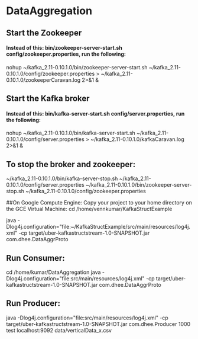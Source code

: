 # DataAggregation


## Start the Zookeeper
#### Instead of this: bin/zookeeper-server-start.sh config/zookeeper.properties, run the following:
nohup ~/kafka_2.11-0.10.1.0/bin/zookeeper-server-start.sh ~/kafka_2.11-0.10.1.0/config/zookeeper.properties > ~/kafka_2.11-0.10.1.0/zookeeperCaravan.log 2>&1 &


## Start the Kafka broker
#### Instead of this:  bin/kafka-server-start.sh config/server.properties, run the following:
nohup ~/kafka_2.11-0.10.1.0/bin/kafka-server-start.sh ~/kafka_2.11-0.10.1.0/config/server.properties > ~/kafka_2.11-0.10.1.0/kafkaCaravan.log 2>&1 &


## To stop the broker and zookeeper:
~/kafka_2.11-0.10.1.0/bin/kafka-server-stop.sh ~/kafka_2.11-0.10.1.0/config/server.properties
~/kafka_2.11-0.10.1.0/bin/zookeeper-server-stop.sh ~/kafka_2.11-0.10.1.0/config/zookeeper.properties


##On Google Compute Engine: Copy your project to your home directory on the GCE Virtual Machine:
cd /home/vennkumar/KafkaStructExample

java -Dlog4j.configuration="file:~/KafkaStructExample/src/main/resources/log4j.xml" -cp target/uber-kafkastructstream-1.0-SNAPSHOT.jar com.dhee.DataAggrProto


## Run Consumer:
cd /home/kumar/DataAggregation
java -Dlog4j.configuration="file:src/main/resources/log4j.xml" -cp target/uber-kafkastructstream-1.0-SNAPSHOT.jar com.dhee.DataAggrProto


## Run Producer:
java -Dlog4j.configuration="file:src/main/resources/log4j.xml" -cp target/uber-kafkastructstream-1.0-SNAPSHOT.jar com.dhee.Producer 1000 test localhost:9092  data/verticalData_x.csv
